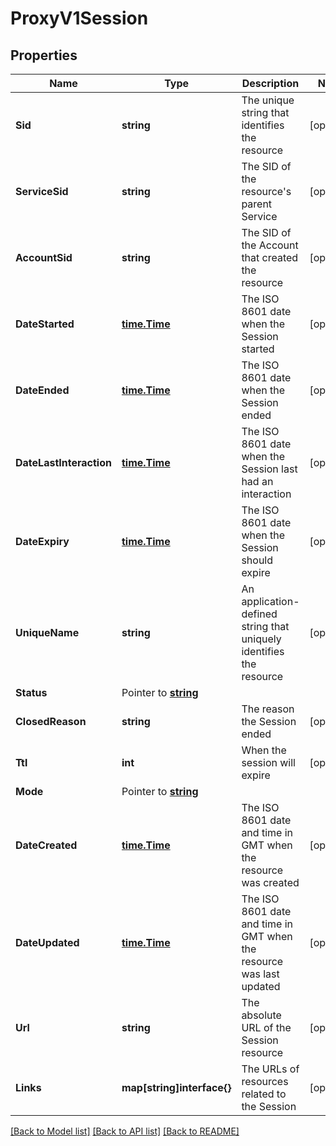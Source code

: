 # ProxyV1Session

## Properties

Name | Type | Description | Notes
------------ | ------------- | ------------- | -------------
**Sid** | **string** | The unique string that identifies the resource |[optional] 
**ServiceSid** | **string** | The SID of the resource's parent Service |[optional] 
**AccountSid** | **string** | The SID of the Account that created the resource |[optional] 
**DateStarted** | [**time.Time**](time.Time.md) | The ISO 8601 date when the Session started |[optional] 
**DateEnded** | [**time.Time**](time.Time.md) | The ISO 8601 date when the Session ended |[optional] 
**DateLastInteraction** | [**time.Time**](time.Time.md) | The ISO 8601 date when the Session last had an interaction |[optional] 
**DateExpiry** | [**time.Time**](time.Time.md) | The ISO 8601 date when the Session should expire |[optional] 
**UniqueName** | **string** | An application-defined string that uniquely identifies the resource |[optional] 
**Status** | Pointer to [**string**](SessionEnumStatus.md) |  |
**ClosedReason** | **string** | The reason the Session ended |[optional] 
**Ttl** | **int** | When the session will expire |[optional] 
**Mode** | Pointer to [**string**](SessionEnumMode.md) |  |
**DateCreated** | [**time.Time**](time.Time.md) | The ISO 8601 date and time in GMT when the resource was created |[optional] 
**DateUpdated** | [**time.Time**](time.Time.md) | The ISO 8601 date and time in GMT when the resource was last updated |[optional] 
**Url** | **string** | The absolute URL of the Session resource |[optional] 
**Links** | **map[string]interface{}** | The URLs of resources related to the Session |[optional] 

[[Back to Model list]](../README.md#documentation-for-models) [[Back to API list]](../README.md#documentation-for-api-endpoints) [[Back to README]](../README.md)


